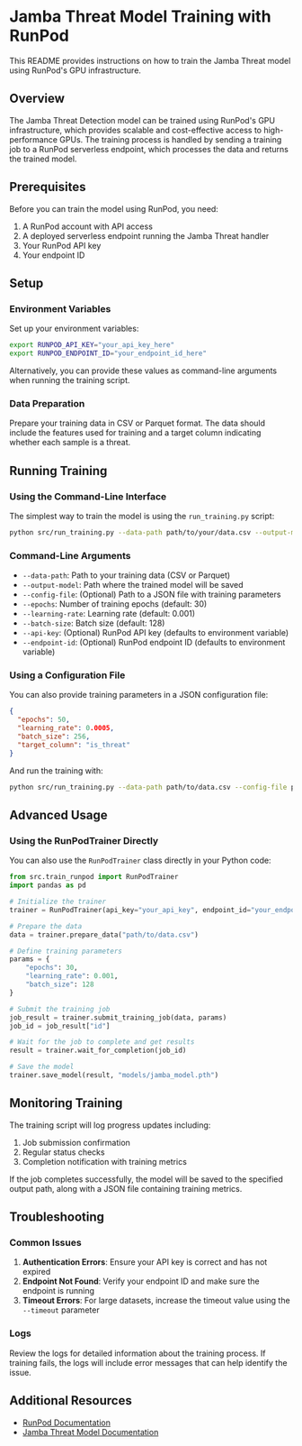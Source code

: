 # Jamba Threat Model Training with RunPod

This README provides instructions on how to train the Jamba Threat model using RunPod's GPU infrastructure.

## Overview

The Jamba Threat Detection model can be trained using RunPod's GPU infrastructure, which provides scalable and cost-effective access to high-performance GPUs. The training process is handled by sending a training job to a RunPod serverless endpoint, which processes the data and returns the trained model.

## Prerequisites

Before you can train the model using RunPod, you need:

1. A RunPod account with API access
2. A deployed serverless endpoint running the Jamba Threat handler
3. Your RunPod API key
4. Your endpoint ID

## Setup

### Environment Variables

Set up your environment variables:

```bash
export RUNPOD_API_KEY="your_api_key_here"
export RUNPOD_ENDPOINT_ID="your_endpoint_id_here"
```

Alternatively, you can provide these values as command-line arguments when running the training script.

### Data Preparation

Prepare your training data in CSV or Parquet format. The data should include the features used for training and a target column indicating whether each sample is a threat.

## Running Training

### Using the Command-Line Interface

The simplest way to train the model is using the `run_training.py` script:

```bash
python src/run_training.py --data-path path/to/your/data.csv --output-model models/jamba_model.pth
```

### Command-Line Arguments

- `--data-path`: Path to your training data (CSV or Parquet)
- `--output-model`: Path where the trained model will be saved
- `--config-file`: (Optional) Path to a JSON file with training parameters
- `--epochs`: Number of training epochs (default: 30)
- `--learning-rate`: Learning rate (default: 0.001)
- `--batch-size`: Batch size (default: 128)
- `--api-key`: (Optional) RunPod API key (defaults to environment variable)
- `--endpoint-id`: (Optional) RunPod endpoint ID (defaults to environment variable)

### Using a Configuration File

You can also provide training parameters in a JSON configuration file:

```json
{
  "epochs": 50,
  "learning_rate": 0.0005,
  "batch_size": 256,
  "target_column": "is_threat"
}
```

And run the training with:

```bash
python src/run_training.py --data-path path/to/data.csv --config-file path/to/config.json
```

## Advanced Usage

### Using the RunPodTrainer Directly

You can also use the `RunPodTrainer` class directly in your Python code:

```python
from src.train_runpod import RunPodTrainer
import pandas as pd

# Initialize the trainer
trainer = RunPodTrainer(api_key="your_api_key", endpoint_id="your_endpoint_id")

# Prepare the data
data = trainer.prepare_data("path/to/data.csv")

# Define training parameters
params = {
    "epochs": 30,
    "learning_rate": 0.001,
    "batch_size": 128
}

# Submit the training job
job_result = trainer.submit_training_job(data, params)
job_id = job_result["id"]

# Wait for the job to complete and get results
result = trainer.wait_for_completion(job_id)

# Save the model
trainer.save_model(result, "models/jamba_model.pth")
```

## Monitoring Training

The training script will log progress updates including:

1. Job submission confirmation
2. Regular status checks
3. Completion notification with training metrics

If the job completes successfully, the model will be saved to the specified output path, along with a JSON file containing training metrics.

## Troubleshooting

### Common Issues

1. **Authentication Errors**: Ensure your API key is correct and has not expired
2. **Endpoint Not Found**: Verify your endpoint ID and make sure the endpoint is running
3. **Timeout Errors**: For large datasets, increase the timeout value using the `--timeout` parameter

### Logs

Review the logs for detailed information about the training process. If training fails, the logs will include error messages that can help identify the issue.

## Additional Resources

- [RunPod Documentation](https://docs.runpod.io/docs)
- [Jamba Threat Model Documentation](link_to_your_model_docs) 